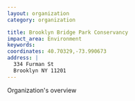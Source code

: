 ```yaml
---
layout: organization
category: organization

title: Brooklyn Bridge Park Conservancy
impact_area: Environment
keywords: 
coordinates: 40.70329,-73.990673
address: |
  334 Furman St
  Brooklyn NY 11201
---
```

Organization's overview
